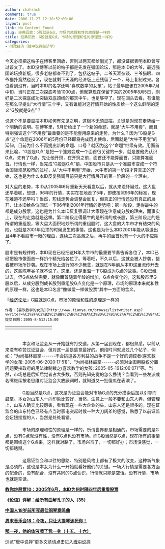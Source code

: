 ```yaml
---
author: chzhshch
comments: true
date: 2006-11-27 12:10:52+00:00
layout: post
link: No Content Found
slug: 经典回放：G股就是G点，市场的原理和性的原理是一样的
title: 经典回放：G股就是G点，市场的原理和性的原理是一样的
categories:
- 时政经济（缠中说禅经济学）
---
```


			

今天必须把这帖子在博客里回放，否则过两天都给删光了，都没证据表明本ID曾写过该文了。本ID没博客以前的帖子都是先发在强国论坛，那是本ID的大爷，最近强国论坛换新版，很多老帖都查不到了，包括这帖子，二爷天涯杂谈、三爷猫眼、四爷猫扑竟然也没了，现在就剩下天涯的经济版上还残留了一个，马上复制过来。各位看到没有，当时本ID的名字还叫“喜欢数学的女孩”。帖子最早应该在2005年7月中旬，当时正在二次探底考验1000点，但就算现在保留下来的2005年8月5日，刚好是二次探底成功突破双底颈线的那天中午，也足够早了。现在回头去看，有谁能在那么早提出“大行情”三个字，又有谁能对这行情开始的性质给一个这么鲜明的定义“G股就是G点”？

说这个不是要显摆本ID如何有先见之明，这根本无须显摆。关键是对现在走势给一个明确的说明。在博客里，5月份给出了一个新的命题，就是“大牛不用套”，而且特别强调这个“不用套”最重要的是不能套用原来的走势，为什么？因为“G股是G点”这个命题在2006年的5月份已经即将完成历史使命，后面就是“大牛不用套”的延伸，目前为什么不再提出新的命题、口号？就因为这个“命题”继续有效。用面首来比喻，“G股是G点”是把一个雏男变成一个面首很关键的一步，就是要他先认识G点，先有了G点，先让他开窍，在开窍之前，面首还不能算面首，只能算准面首。行情也一样，当完成“G股是G点”前，中国股市只是从一个准股市变成一个符合国际规范股市的过程，从“大牛不用套”开始，大牛市的第一阶段才算真正的开始，这也是为什么本ID反复强调目前只是大行情展开的第一阶段的一个理由。

对大盘的走势，本ID从2005年6月重新天天看盘以后，就从来没怀疑过。这大盘还早着呢，想想，96年的行情，实实在在地走了5年，即使按照96年的标准，现在难道不还早吗？当然，短线走势会调整会反复，但真正的行情还没有真正的展开，让本ID给各位回忆一下96年到2001年行情的走势吧：第一阶段，走得最牛的都是成分股票，这也是为什么本ID反复强调让大家现在注意成分股的理由，而事实上，现在的走势就是这样。第二阶段走得最牛的是所谓的成长股，第三阶段走的是所谓的重组股，等大盘大面积地炒所谓的重组股时，这大盘的大牛市才有结束的风险，也就是2001年见顶的时候发生的事情，这也是为什么本ID2001年能从容退出且4年不看股市一眼的理由，连续三次高潮之后，再牛的面首也有一个大的不应期了。

股市是有规律的，本ID现在已经把这N年大牛市的最重要节奏告诉各位了，本ID已经把股市像面首一样扒个精光给各位了。等着吧，不久以后，这就会被人抄袭，接着被市场所抄袭。现在市场上流行的不少概念，就是在N年前从本ID这里流传开去的，这些陈年谷子就不说了。这里，还是重温一下G股成为G点的故事。G股已经过去，但G点依然需要，就像面首随着年龄的增加，G点会变化的，这和股市里G股以后，从成分股到成长股到重组股G点变化是一个原理，市场的原理本来就和性的原理一样，这也是本ID名言“像做爱一样做股票”其中一方面的含义。

『[经济论坛](http://www.tianya.cn/index.asp?idwriter=0&key=0&vitem=develop)』G股就是G点，市场的原理和性的原理是一样的

    作者：[喜欢数学的女孩](http://www.tianya.cn/browse/listwriter.asp?vwriter=%C3%8F%C2%B2%C2%BB%C2%B6%C3%8A%C3%BD%C3%91%C2%A7%C2%B5%C3%84%C3%85%C2%AE%C2%BA%C2%A2&idwriter=0&key=0) 提交日期：2005-8-512:15:00

<table ><tbody ><tr >
<td width="137" align="right" >
</td></tr></tbody></table>

　　　　  
　　　　本女和证监会从一开始就有打交道，从第一届到现在，都很熟悉。以前从来没有称赞过证监会，但对这一届是感觉最好的。前段时间就发过几个帖子，例如：“为尚福林鼓掌-------不会挑逗各方利益的战争不是一个好的调控者(喜欢数学的女孩: 2005-06-2020:17:51)”、“为尚福林鼓掌-------必须对企图用股权分置问题要挟政府的用法律制裁之(喜欢数学的女孩: 2005-05-1612:06:07)”等。当然，市场总是后知后觉者占大多数，否则先知先觉的怎么挣钱？当看到一些左派或名嘴继续按老思维对证监会大放厥词时，就知道又一批傻瓜在表演了。  
　　　　  
　　　　G股当然是G点，这次是为证监会能对市场G点的充分摸索后加以引导而鼓掌。本女对山东人一向印象比较好，当然，生意上一般不要和山东人弄，但管理上，山东人确实比较厉害，看看现在一些大企业的头，山东人还是很多的。现在证监会的山东特色已经有点当时家电突起时候一种大刀阔斧的感觉，熟悉了以前证监会妞妞捏捏的人，当然是处处看错。  
　　　　  
　　　　市场的原理和性的原理是一样的，所谓世界都是相通的。市场需要的是G点，没有G点就没有性，没有G点也没有市场。而G股当然是G点，现在所有的事情都是围绕这个G点来，这样就对路了。市场兴奋了，一切都好办；市场没感觉，一切都瞎掰。  
　　　　  
　　　　这届证监会和以往的思路、特别是风格上都有了极大的改变，这种新气象是必须的，这也是本女为什么一开始就看好他们的关键。一场大行情是需要各方面的配合的，没有配合，没有共同的G点认识，行情就只能是空话。没有行情，市场也就是空话。

[**教你炒股票10：2005年6月，本ID为何时隔四年后重看股票**](http://blog.sina.com.cn/u/486e105c010007a4)

[**《论语》详解：给所有曲解孔子的人（35）**](http://blog.sina.com.cn/u/486e105c010007bh)[](http://blog.sina.com.cn/u/486e105c01000757)

[**中国人18岁前所写最佳钢琴奏鸣曲**](http://blog.sina.com.cn/u/486e105c0100073t)

[**周末音乐会18：今夜，只让大提琴迷死你！**](http://blog.sina.com.cn/u/486e105c010007ap)

[**那一夜，他的体液喷了我一身（十五、十六）**](http://blog.sina.com.cn/u/486e105c010007ck)[](http://blog.sina.com.cn/u/486e105c01000772)

浏览“缠中说禅”更多文章请点击进入[缠中说禅](http://blog.sina.com.cn/m/chzhshch)

  


